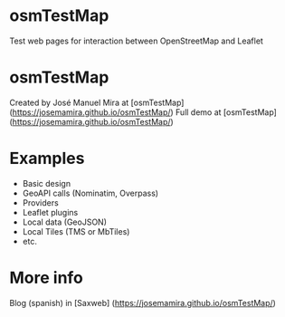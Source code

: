 # osmTestMap
Test web pages for interaction between OpenStreetMap and Leaflet

osmTestMap
=============

Created by José Manuel Mira at [osmTestMap] (https://josemamira.github.io/osmTestMap/)
Full demo at [osmTestMap] (https://josemamira.github.io/osmTestMap/)



Examples
=============

  - Basic design
  - GeoAPI calls (Nominatim, Overpass)
  - Providers
  - Leaflet plugins
  - Local data (GeoJSON)
  - Local Tiles (TMS or MbTiles)
  - etc.

More info
=============

Blog (spanish) in [Saxweb] (https://josemamira.github.io/osmTestMap/)

